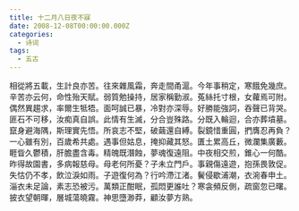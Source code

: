 ```yaml
---
title: 十二月八日夜不寐
date: 2008-12-08T00:00:00.000Z
categories:
  - 诗词
tags:
  - 五古
---
```


相從將五載，生計良亦苦。往來雜風霜，奔走間甬滬。今年事稍定，寒餓免幾庶。辛苦亦云何，命性殆天賦。弱質勉操持，居家稱勤淑。菟絲托寸根，女蘿焉可附。偶然異趨求，率爾生牴牾。面呵誠已暴，冷對亦深辱。好勝能強詞，吞聲已背哭。匪石不可移，汝痴真自誤。此情有生滅，分合豈殊路。分既入輪迴，合亦葬墳墓。竄身避海隅，斯理實先悟。所哀志不堅，破繭還自縛。裂鏡惜重圓，捫膺忍再負？一心雖有別，百歲希共處。遇事但姑息，掩抑藏其怒。匱土累高丘，微瀾集廣藪。睚眥久鬱積，肝膽盡含毒。精魄既潛蝕，夢魂復遠阻。中夜相交煎，錐心一何酷。昨得故園書，多病報慈母。母老何所憂？子未立門戶。事親傷遠遊，抱孫畏敦促。失怙仍不孝，飲泣淚如雨。子遊復何為？行吟滯江渚。鬢侵歇浦潮，衣涴春申土。淄衣未足論，素志恐被污。萬類正酣眠，孤悶更誰吐？寒衾頻反側，疏窗忽已曙。披衣望朝暉，層城蕩曉霧。神思墮渺莽，顧汝夢方熟。
